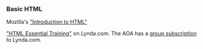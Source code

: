 ### Basic HTML
Mozilla's ["Introduction to HTML"](https://developer.mozilla.org/en-US/docs/Web/Guide/HTML/Introduction)

["HTML Essential Training"](http://www.lynda.com/HTML-tutorials/HTML-Essential-Training/170427-2.html) on Lynda.com. The AOA has a [group subscription](http://floor19.osteopathic.org/EC/tech-support/Pages/lynda-online-training-library.aspx) to Lynda.com.

